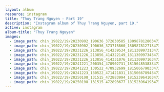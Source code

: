 ```yaml
---
layout: album
resource: instagram
title: "Thuy Trang Nguyen - Part 19"
description: "Instagram album of Thuy Trang Nguyen, part 19."
active: instagram
album-title: "Thuy Trang Nguyen"
images:
  - image_path: chin_19022/19/20230902_190636_372830585_18098781280347304_8059216757267921441_n.jpg
  - image_path: chin_19022/19/20230902_190636_373715860_18098781271347304_3002485440567001585_n.jpg
  - image_path: chin_19022/19/20231226_213856_414239534_18113099731347304_5004234830868667980_n.jpg
  - image_path: chin_19022/19/20231226_213856_414322149_18113099734347304_7870945961934041653_n.jpg
  - image_path: chin_19022/19/20231226_213856_414331076_18113099716347304_6711208000703461435_n.jpg
  - image_path: chin_19022/19/20241221_200354_470902731_18150485383347304_2583905253303549918_n.jpg
  - image_path: chin_19022/19/20241223_130522_470932699_18150667903347304_5783074383758807063_n.jpg
  - image_path: chin_19022/19/20241223_130522_471421831_18150667894347304_3466693947793873135_n.jpg
  - image_path: chin_19022/19/20250108_131515_472883994_18152396410347304_7630338523158124183_n.jpg
  - image_path: chin_19022/19/20250108_131515_472893677_18152396419347304_3928624617070622078_n.jpg
---
```

